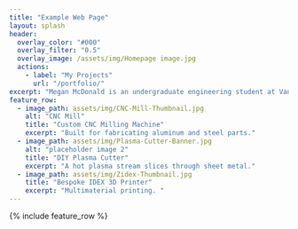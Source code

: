 ```yaml
---
title: "Example Web Page"
layout: splash
header:
  overlay_color: "#000"
  overlay_filter: "0.5"
  overlay_image: /assets/img/Homepage image.jpg 
  actions:
    - label: "My Projects"
      url: "/portfolio/"
excerpt: "Megan McDonald is an undergraduate engineering student at Vanderbilt University with a passion for learning and creativity. Her goal is to apply her skills and work ethic in the polymer and organic industry."
feature_row:
  - image_path: assets/img/CNC-Mill-Thumbnail.jpg
    alt: "CNC Mill"
    title: "Custom CNC Milling Machine"
    excerpt: "Built for fabricating aluminum and steel parts."
  - image_path: assets/img/Plasma-Cutter-Banner.jpg
    alt: "placeholder image 2"
    title: "DIY Plasma Cutter"
    excerpt: "A hot plasma stream slices through sheet metal."
  - image_path: assets/img/Zidex-Thumbnail.jpg
    title: "Bespoke IDEX 3D Printer"
    excerpt: "Multimaterial printing. "
---
```


{% include feature_row %}


